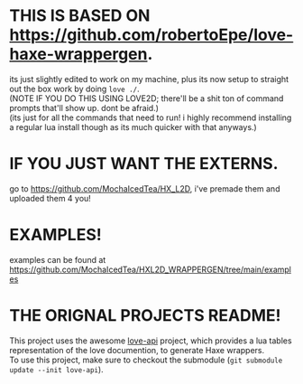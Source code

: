 # THIS IS BASED ON https://github.com/robertoEpe/love-haxe-wrappergen.
its just slightly edited to work on my machine, plus its now setup to straight out the box work by doing `love ./`.  
(NOTE IF YOU DO THIS USING LOVE2D; there'll be a shit ton of command prompts that'll show up. dont be afraid.)  
(its just for all the commands that need to run! i highly recommend installing a regular lua install though as its much quicker with that anyways.)  

# IF YOU JUST WANT THE EXTERNS.  
go to https://github.com/MochaIcedTea/HX_L2D, i've premade them and uploaded them 4 you!    

# EXAMPLES!
examples can be found at https://github.com/MochaIcedTea/HXL2D_WRAPPERGEN/tree/main/examples  

# THE ORIGNAL PROJECTS README!
This project uses the awesome [love-api][] project, which provides a lua tables representation of the love documention, to generate Haxe wrappers.  
To use this project, make sure to checkout the submodule (`git submodule update --init love-api`).  

[love-api]: https://github.com/love2d-community/love-api  
